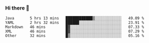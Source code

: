 ### Hi there 👋

<!--
**urzz/urzz** is a ✨ _special_ ✨ repository because its `README.md` (this file) appears on your GitHub profile.

Here are some ideas to get you started:

- 🔭 I’m currently working on ...
- 🌱 I’m currently learning ...
- 👯 I’m looking to collaborate on ...
- 🤔 I’m looking for help with ...
- 💬 Ask me about ...
- 📫 How to reach me: ...
- 😄 Pronouns: ...
- ⚡ Fun fact: ...
-->

<!--START_SECTION:waka-->

```text
Java       5 hrs 13 mins   ████████████▒░░░░░░░░░░░░   49.09 %
YAML       2 hrs 32 mins   ██████░░░░░░░░░░░░░░░░░░░   23.91 %
Markdown   46 mins         █▓░░░░░░░░░░░░░░░░░░░░░░░   07.33 %
XML        46 mins         █▓░░░░░░░░░░░░░░░░░░░░░░░   07.29 %
Other      32 mins         █▒░░░░░░░░░░░░░░░░░░░░░░░   05.16 %
```

<!--END_SECTION:waka-->

